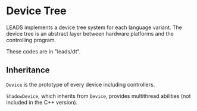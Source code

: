 # Device Tree

LEADS implements a device tree system for each language variant. The device tree is an abstract layer between hardware
platforms and the controlling program.

These codes are in "leads/dt".

## Inheritance

`Device` is the prototype of every device including controllers.

`ShadowDevice`, which inherits from `Device`, provides multithread abilities (not included in the C++ version).